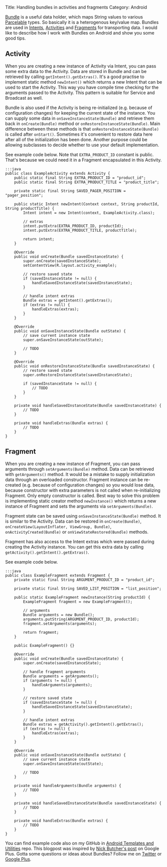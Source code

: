 Title: Handling bundles in activities and fragments
Category: Android

[Bundle](http://developer.android.com/reference/android/os/Bundle.html) is a useful data holder, which maps String values to various [Parcelable](http://developer.android.com/reference/android/os/Parcelable.html) types. So basically it is a heterogenous key/value map. Bundles are used in [Intents](http://developer.android.com/reference/android/content/Intent.html), [Activities](http://developer.android.com/reference/android/app/Activity.html) and [Fragments](http://developer.android.com/reference/android/app/Fragment.html) for transporting data. I would like to describe how I work with Bundles on Android and show you some good tips.

## Activity

When you are creating a new instance of Activity via Intent, you can pass some extra data to the Activity. Data are stored in Bundle and can be retrieved by calling `getIntent().getExtras()`. It's a good practise to implement static method `newIntent()` which returns a new Intent that can be used to start the Activity. This way you have compile time checking for the arguments passed to the Activity. This pattern is suitable for Service and Broadcast as well.

Bundle is also used if the Activity is being re-initialized (e.g. because of configuration changes) for keeping the current state of the instance. You can supply some data in `onSaveInstanceState(Bundle)` and retrieve them back in `onCreate(Bundle)` method or `onRestoreInstanceState(Bundle)`. Main difference between these methods is that `onRestoreInstanceState(Bundle)` is called after `onStart()`. Sometimes it's convenient to restore data here after all of the initialization has been done. Another purpose could be allowing subclasses to decide whether to use your default implementation.

See example code below. Note that `EXTRA_PRODUCT_ID` constant is public. That's because we could need it in a Fragment encapsulated in this Activity.

    :::java
    public class ExampleActivity extends Activity {
		public static final String EXTRA_PRODUCT_ID = "product_id";
		public static final String EXTRA_PRODUCT_TITLE = "product_title";

		private static final String SAVED_PAGER_POSITION = "pager_position";

		public static Intent newIntent(Context context, String productId, String productTitle) {
			Intent intent = new Intent(context, ExampleActivity.class);

			// extras
			intent.putExtra(EXTRA_PRODUCT_ID, productId);
			intent.putExtra(EXTRA_PRODUCT_TITLE, productTitle);

			return intent;
		}

		@Override
		public void onCreate(Bundle savedInstanceState) {
			super.onCreate(savedInstanceState);
			setContentView(R.layout.activity_example);

			// restore saved state
			if (savedInstanceState != null) {
				handleSavedInstanceState(savedInstanceState);
			}

			// handle intent extras
			Bundle extras = getIntent().getExtras();
			if (extras != null) {
				handleExtras(extras);
			}
		}

		@Override
		public void onSaveInstanceState(Bundle outState) {
			// save current instance state
			super.onSaveInstanceState(outState);

			// TODO
		}

		@Override
		public void onRestoreInstanceState(Bundle savedInstanceState) {
			// restore saved state
			super.onRestoreInstanceState(savedInstanceState);

			if (savedInstanceState != null) {
				// TODO
			}
		}

		private void handleSavedInstanceState(Bundle savedInstanceState) {
			// TODO
		}

		private void handleExtras(Bundle extras) {
			// TODO
		}
	}

## Fragment

When you are creating a new instance of Fragment, you can pass arguments through `setArguments(Bundle)` method. Data can be retrieved with `getArguments()` method. It would be a mistake to supply initialization data through an overloaded constructor. Fragment instance can be re-created (e.g. because of configuration changes) so you would lose data, because constructor with extra parameters is not called when re-initializing Fragment. Only empty constructor is called. Best way to solve this problem is implementing static creator method `newInstance()` which returns a new instance of Fragment and sets the arguments via `setArguments(Bundle)`.

Fragment state can be saved using `onSaveInstanceState(Bundle)` method. It is similar to the Activity. Data can be restored in `onCreate(Bundle)`, `onCreateView(LayoutInflater, ViewGroup, Bundle)`, `onActivityCreated(Bundle)` or `onViewStateRestored(Bundle)` methods.

Fragment has also access to the Intent extras which were passed during creating the Activity instance. You can get this extra data by calling `getActivity().getIntent().getExtras()`.

See example code below.

	:::java
	public class ExampleFragment extends Fragment {
		private static final String ARGUMENT_PRODUCT_ID = "product_id";

		private static final String SAVED_LIST_POSITION = "list_position";

		public static ExampleFragment newInstance(String productId) {
			ExampleFragment fragment = new ExampleFragment();

			// arguments
			Bundle arguments = new Bundle();
			arguments.putString(ARGUMENT_PRODUCT_ID, productId);
			fragment.setArguments(arguments);

			return fragment;
		}

		public ExampleFragment() {}

		@Override
		public void onCreate(Bundle savedInstanceState) {
			super.onCreate(savedInstanceState);

			// handle fragment arguments
			Bundle arguments = getArguments();
			if (arguments != null) {
				handleArguments(arguments);
			}

			// restore saved state
			if (savedInstanceState != null) {
				handleSavedInstanceState(savedInstanceState);
			}
			
			// handle intent extras
			Bundle extras = getActivity().getIntent().getExtras();
			if (extras != null) {
				handleExtras(extras);
			}
		}

		@Override
		public void onSaveInstanceState(Bundle outState) {
			// save current instance state
			super.onSaveInstanceState(outState);

			// TODO
		}

		private void handleArguments(Bundle arguments) {
			// TODO
		}

		private void handleSavedInstanceState(Bundle savedInstanceState) {
			// TODO
		}
		
		private void handleExtras(Bundle extras) {
			// TODO
		}
	}

You can find example code also on my GitHub in [Android Templates and Utilities](https://github.com/petrnohejl/Android-Templates-And-Utilities/tree/master/Src-Bundle) repo. This blogpost was inspired by [Nick Butcher's post](https://plus.google.com/u/0/+AndroidDevelopers/posts/bCD7Zvd945d) on Google Plus. Gotta some questions or ideas about Bundles? Follow me on [Twitter](https://twitter.com/petrnohejl) or [Google Plus](https://plus.google.com/113883771155661250237).
